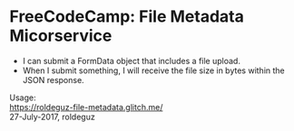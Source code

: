 FreeCodeCamp: File Metadata Micorservice
=========================

- I can submit a FormData object that includes a file upload.
- When I submit something, I will receive the file size in bytes within the JSON response.

Usage: 
<br />https://roldeguz-file-metadata.glitch.me/
<br />
27-July-2017, roldeguz
